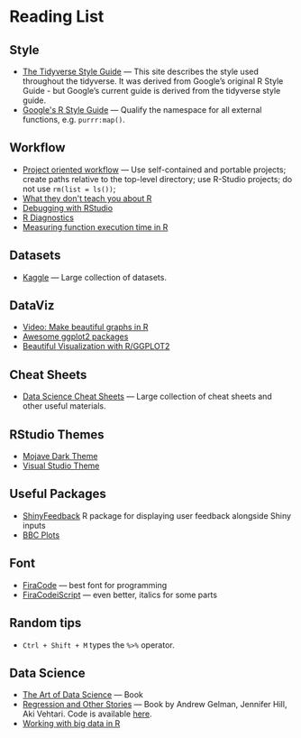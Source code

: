 # Reading List

## Style

* [The Tidyverse Style Guide](https://style.tidyverse.org/) — This site describes the style used throughout the tidyverse. It was derived from Google’s original R Style Guide - but Google’s current guide is derived from the tidyverse style guide.
* [Google's R Style Guide](https://google.github.io/styleguide/Rguide.html) — Qualify the namespace for all external functions, e.g. `purrr:map()`.

## Workflow

* [Project oriented workflow](https://www.tidyverse.org/blog/2017/12/workflow-vs-script/) — Use self-contained and portable projects; create paths relative to the top-level directory; use R-Studio projects; do not use `rm(list = ls())`;
* [What they don't teach you about R](https://rstats.wtf/)
* [Debugging with RStudio](https://support.rstudio.com/hc/en-us/articles/205612627-Debugging-with-RStudio)
* [R Diagnostics](https://support.rstudio.com/hc/en-us/articles/205753617-Code-Diagnostics)
* [Measuring function execution time in R](https://stackoverflow.com/questions/6262203/measuring-function-execution-time-in-r)

## Datasets

* [Kaggle](https://www.kaggle.com/datasets) — Large collection of datasets.

## DataViz

* [Video: Make beautiful graphs in R](https://www.youtube.com/watch?v=qnw1xDnt_Ec&feature=youtu.be)
* [Awesome ggplot2 packages](https://github.com/erikgahner/awesome-ggplot2)
* [Beautiful Visualization with R/GGPLOT2](https://datavizs21.classes.andrewheiss.com/example/05-example/)

## Cheat Sheets

* [Data Science Cheat Sheets](https://www.kaggle.com/timoboz/data-science-cheat-sheets) — Large collection of cheat sheets and other useful materials.

## RStudio Themes

* [Mojave Dark Theme](https://github.com/patrickshox/Mojave-Dark-RStudio-Theme/blob/master/Demo%20Images%20and%20Gifs/Main.png)
* [Visual Studio Theme](https://github.com/michaelasher/CustomRStudioTheme)

## Useful Packages

* [ShinyFeedback](https://github.com/merlinoa/shinyFeedback) R package for displaying user feedback alongside Shiny inputs
* [BBC Plots](https://bbc.github.io/rcookbook/)

## Font

* [FiraCode](https://github.com/tonsky/FiraCode) — best font for programming
* [FiraCodeiScript](https://github.com/kencrocken/FiraCodeiScript) — even better, italics for some parts

## Random tips

* `Ctrl + Shift + M` types the `%>%` operator.

## Data Science

* [The Art of Data Science](https://raw.githubusercontent.com/rdpeng/artofdatascience/master/preview/artofdatascience-preview.pdf) — Book
* [Regression and Other Stories](https://avehtari.github.io/ROS-Examples/) — Book by Andrew Gelman, Jennifer Hill, Aki Vehtari. Code is available [here](https://avehtari.github.io/ROS-Examples/).
* [Working with big data in R](https://waterdata.usgs.gov/blog/formats/)
